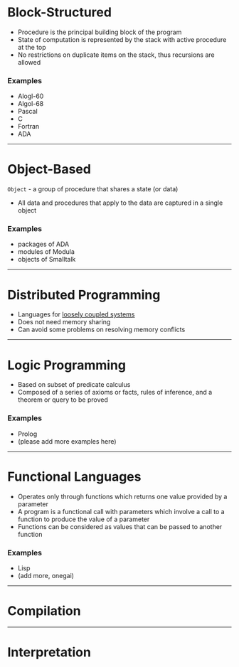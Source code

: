 # Block-Structured
- Procedure is the principal building block of the program
- State of computation is represented by the stack with active procedure at the top
- No restrictions on duplicate items on the stack, thus recursions are allowed

### Examples
- Alogl-60
- Algol-68
- Pascal
- C
- Fortran
- ADA

----

# Object-Based
`Object` - a group of procedure that shares a state (or data)
- All data and procedures that apply to the data are captured in a single object

### Examples
- packages of ADA
- modules of Modula
- objects of Smalltalk

----

# Distributed Programming
- Languages for [loosely coupled systems](../../DEFINITIONS.md#Loose%20Coupling)
- Does not need memory sharing
- Can avoid some problems on resolving memory conflicts

---
# Logic Programming
- Based on subset of predicate calculus
- Composed of a series of axioms or facts, rules of inference, and a theorem or query to be proved

### Examples
- Prolog
- (please add more examples here)

---
# Functional Languages
- Operates only through functions which returns one value provided by a parameter
- A program is a functional call with parameters which involve a call to a function to produce the value of a parameter
- Functions can be considered as values that can be passed to another function

### Examples
- Lisp
- (add more, onegai)

----
# Compilation

----
# Interpretation
